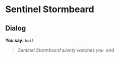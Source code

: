# Sentinel Stormbeard
## Dialog

**You say:** `hail`



>*Sentinel Stormbeard silenty watches you.*
end
